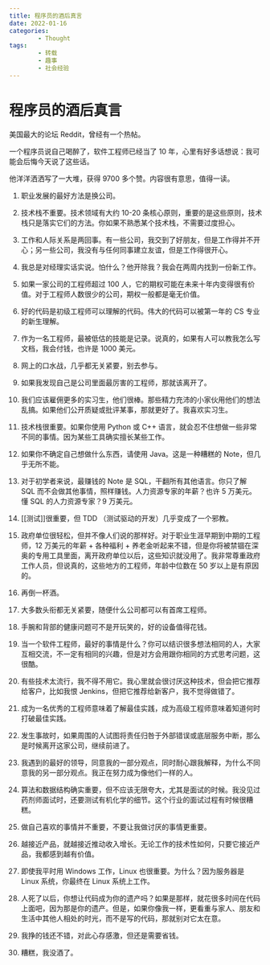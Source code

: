 ```yaml
---
title: 程序员的酒后真言
date: 2022-01-16
categories:
        - Thought
tags:
        - 转载
        - 趣事
        - 社会经验
---
```


# 程序员的酒后真言

美国最大的论坛 Reddit，曾经有一个热帖。

一个程序员说自己喝醉了，软件工程师已经当了 10 年，心里有好多话想说：我可能会后悔今天说了这些话。

他洋洋洒洒写了一大堆，获得 9700 多个赞。内容很有意思，值得一读。

1. 职业发展的最好方法是换公司。

2. 技术栈不重要。技术领域有大约 10-20 条核心原则，重要的是这些原则，技术栈只是落实它们的方法。你如果不熟悉某个技术栈，不需要过度担心。

3. 工作和人际关系是两回事。有一些公司，我交到了好朋友，但是工作得并不开心；另一些公司，我没有与任何同事建立友谊，但是工作得很开心。

4. 我总是对经理实话实说。怕什么？他开除我？我会在两周内找到一份新工作。

5. 如果一家公司的工程师超过 100 人，它的期权可能在未来十年内变得很有价值。对于工程师人数很少的公司，期权一般都是毫无价值。

6. 好的代码是初级工程师可以理解的代码。伟大的代码可以被第一年的 CS 专业的新生理解。

7. 作为一名工程师，最被低估的技能是记录。说真的，如果有人可以教我怎么写文档，我会付钱，也许是 1000 美元。

8. 网上的口水战，几乎都无关紧要，别去参与。

9. 如果我发现自己是公司里面最厉害的工程师，那就该离开了。

10. 我们应该雇佣更多的实习生，他们很棒。那些精力充沛的小家伙用他们的想法乱搞。如果他们公开质疑或批评某事，那就更好了。我喜欢实习生。

11. 技术栈很重要。如果你使用 Python 或 C++ 语言，就会忍不住想做一些非常不同的事情。因为某些工具确实擅长某些工作。

12. 如果你不确定自己想做什么东西，请使用 Java。这是一种糟糕的 Note，但几乎无所不能。

13. 对于初学者来说，最赚钱的 Note 是 SQL，干翻所有其他语言。你只了解 SQL 而不会做其他事情，照样赚钱。人力资源专家的年薪？也许 5 万美元。懂 SQL 的人力资源专家？9 万美元。

14. [[测试]]很重要，但 TDD （测试驱动的开发）几乎变成了一个邪教。

15. 政府单位很轻松，但并不像人们说的那样好。对于职业生涯早期到中期的工程师，12 万美元的年薪 + 各种福利 + 养老金听起来不错，但是你将被禁锢在深奥的专用工具里面，离开政府单位以后，这些知识就没用了。我非常尊重政府工作人员，但说真的，这些地方的工程师，年龄中位数在 50 岁以上是有原因的。

16. 再倒一杯酒。

17. 大多数头衔都无关紧要，随便什么公司都可以有首席工程师。

18. 手腕和背部的健康问题可不是开玩笑的，好的设备值得花钱。

19. 当一个软件工程师，最好的事情是什么？你可以结识很多想法相同的人，大家互相交流，不一定有相同的兴趣，但是对方会用跟你相同的方式思考问题，这很酷。

20. 有些技术太流行，我不得不用它。我心里就会很讨厌这种技术，但会把它推荐给客户，比如我恨 Jenkins，但把它推荐给新客户，我不觉得做错了。

21. 成为一名优秀的工程师意味着了解最佳实践，成为高级工程师意味着知道何时打破最佳实践。

22. 发生事故时，如果周围的人试图将责任归咎于外部错误或底层服务中断，那么是时候离开这家公司，继续前进了。

23. 我遇到的最好的领导，同意我的一部分观点，同时耐心跟我解释，为什么不同意我的另一部分观点。我正在努力成为像他们一样的人。

24. 算法和数据结构确实重要，但不应该无限夸大，尤其是面试的时候。我没见过药剂师面试时，还要测试有机化学的细节。这个行业的面试过程有时候很糟糕。

25. 做自己喜欢的事情并不重要，不要让我做讨厌的事情更重要。

26. 越接近产品，就越接近推动收入增长。无论工作的技术性如何，只要它接近产品，我都感到越有价值。

27. 即使我平时用 Windows 工作，Linux 也很重要。为什么？因为服务器是 Linux 系统，你最终在 Linux 系统上工作。

28. 人死了以后，你想让代码成为你的遗产吗？如果是那样，就花很多时间在代码上面吧，因为那是你的遗产。但是，如果你像我一样，更看重与家人、朋友和生活中其他人相处的时光，而不是写的代码，那就别对它太在意。

29. 我挣的钱还不错，对此心存感激，但还是需要省钱。

30. 糟糕，我没酒了。
